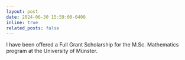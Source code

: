 ```yaml
---
layout: post
date: 2024-06-30 15:59:00-0400
inline: true
related_posts: false
---
```


I have been offered a Full Grant Scholarship for the M.Sc. Mathematics program at the University of Münster.
